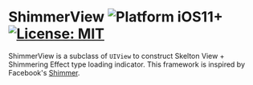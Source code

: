 #  ShimmerView ![Platform iOS11+](https://img.shields.io/badge/platform-ios11%2B-red) [![License: MIT](https://img.shields.io/badge/License-MIT-green.svg)](https://opensource.org/licenses/MIT)

ShimmerView is a subclass of `UIView` to construct Skelton View + Shimmering Effect type loading indicator. This framework is inspired by Facebook's [Shimmer](https://github.com/facebook/Shimmer).



